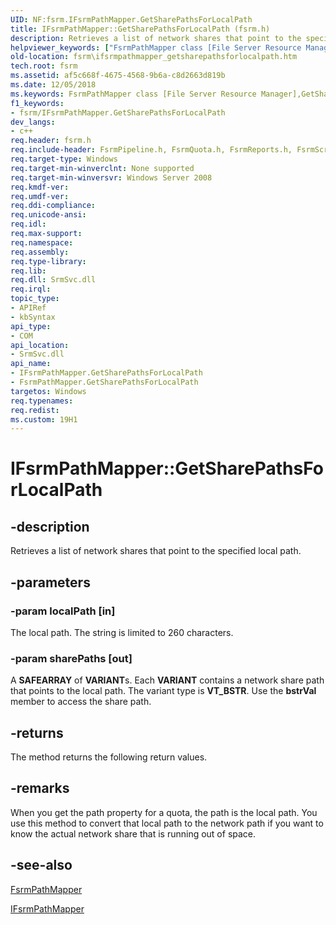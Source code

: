 ```yaml
---
UID: NF:fsrm.IFsrmPathMapper.GetSharePathsForLocalPath
title: IFsrmPathMapper::GetSharePathsForLocalPath (fsrm.h)
description: Retrieves a list of network shares that point to the specified local path.helpviewer_keywords: ["FsrmPathMapper class [File Server Resource Manager]","GetSharePathsForLocalPath method","GetSharePathsForLocalPath","GetSharePathsForLocalPath method [File Server Resource Manager]","GetSharePathsForLocalPath method [File Server Resource Manager]","FsrmPathMapper class","GetSharePathsForLocalPath method [File Server Resource Manager]","IFsrmPathMapper interface","IFsrmPathMapper interface [File Server Resource Manager]","GetSharePathsForLocalPath method","IFsrmPathMapper.GetSharePathsForLocalPath","IFsrmPathMapper::GetSharePathsForLocalPath","fs.ifsrmpathmapper_getsharepathsforlocalpath","fsrm.ifsrmpathmapper_getsharepathsforlocalpath","fsrm/IFsrmPathMapper::GetSharePathsForLocalPath"]
old-location: fsrm\ifsrmpathmapper_getsharepathsforlocalpath.htm
tech.root: fsrm
ms.assetid: af5c668f-4675-4568-9b6a-c8d2663d819b
ms.date: 12/05/2018
ms.keywords: FsrmPathMapper class [File Server Resource Manager],GetSharePathsForLocalPath method, GetSharePathsForLocalPath, GetSharePathsForLocalPath method [File Server Resource Manager], GetSharePathsForLocalPath method [File Server Resource Manager],FsrmPathMapper class, GetSharePathsForLocalPath method [File Server Resource Manager],IFsrmPathMapper interface, IFsrmPathMapper interface [File Server Resource Manager],GetSharePathsForLocalPath method, IFsrmPathMapper.GetSharePathsForLocalPath, IFsrmPathMapper::GetSharePathsForLocalPath, fs.ifsrmpathmapper_getsharepathsforlocalpath, fsrm.ifsrmpathmapper_getsharepathsforlocalpath, fsrm/IFsrmPathMapper::GetSharePathsForLocalPath
f1_keywords:
- fsrm/IFsrmPathMapper.GetSharePathsForLocalPath
dev_langs:
- c++
req.header: fsrm.h
req.include-header: FsrmPipeline.h, FsrmQuota.h, FsrmReports.h, FsrmScreen.h, FsrmTlb.h
req.target-type: Windows
req.target-min-winverclnt: None supported
req.target-min-winversvr: Windows Server 2008
req.kmdf-ver: 
req.umdf-ver: 
req.ddi-compliance: 
req.unicode-ansi: 
req.idl: 
req.max-support: 
req.namespace: 
req.assembly: 
req.type-library: 
req.lib: 
req.dll: SrmSvc.dll
req.irql: 
topic_type:
- APIRef
- kbSyntax
api_type:
- COM
api_location:
- SrmSvc.dll
api_name:
- IFsrmPathMapper.GetSharePathsForLocalPath
- FsrmPathMapper.GetSharePathsForLocalPath
targetos: Windows
req.typenames: 
req.redist: 
ms.custom: 19H1
---
```


# IFsrmPathMapper::GetSharePathsForLocalPath


## -description


Retrieves a list of network shares that point to the specified local path.


## -parameters




### -param localPath [in]

The local path. The string is limited to 260 characters.


### -param sharePaths [out]

A <b>SAFEARRAY</b> of <b>VARIANT</b>s. Each 
      <b>VARIANT</b> contains a network share path that points to the local path. The variant 
      type is <b>VT_BSTR</b>. Use the <b>bstrVal</b> member to access the share 
      path.


## -returns



The method returns the following return values.




## -remarks



When you get the path property for a quota, the path is the local path. You use this method to convert that 
    local path to the network path if you want to know the actual network share that is running out of space.




## -see-also




<a href="https://docs.microsoft.com/previous-versions/windows/desktop/fsrm/fsrmpathmapper">FsrmPathMapper</a>



<a href="https://docs.microsoft.com/previous-versions/windows/desktop/api/fsrm/nn-fsrm-ifsrmpathmapper">IFsrmPathMapper</a>
 

 

